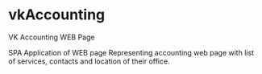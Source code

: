 # vkAccounting
VK Accounting WEB Page

SPA Application of WEB page 
Representing accounting web page with list of services, contacts and location of their office. 
